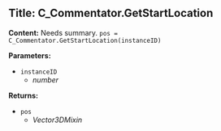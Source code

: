 ## Title: C_Commentator.GetStartLocation

**Content:**
Needs summary.
`pos = C_Commentator.GetStartLocation(instanceID)`

**Parameters:**
- `instanceID`
  - *number*

**Returns:**
- `pos`
  - *Vector3DMixin*